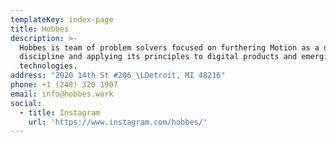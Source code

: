 ```yaml
---
templateKey: index-page
title: Hobbes
description: >-
  Hobbes is team of problem solvers focused on furthering Motion as a design
  discipline and applying its principles to digital products and emerging
  technologies.
address: "2020 14th St #206 \LDetroit, MI 48216"
phone: +1 (248) 320 1907
email: info@hobbes.work
social:
  - title: Instagram
    url: 'https://www.instagram.com/hobbes/'
---
```


